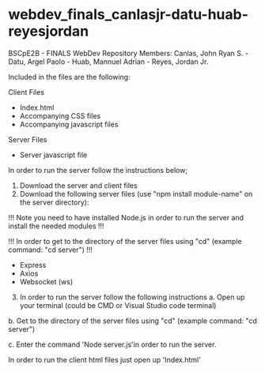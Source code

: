 # webdev_finals_canlasjr-datu-huab-reyesjordan
BSCpE2B - FINALS WebDev Repository Members: Canlas, John Ryan S. - Datu, Argel Paolo - Huab, Mannuel Adrian - Reyes, Jordan Jr.

Included in the files are the following:

Client Files
  - Index.html
  - Accompanying CSS files
  - Accompanying javascript files

Server Files
  - Server javascript file

In order to run the server follow the instructions below;
1. Download the server and client files
2. Download the following server files (use "npm install module-name" on the server directory):

!!! Note you need to have installed Node.js in order to run the server and install the needed modules !!!

!!! In order to get to the directory of the server files using "cd" (example command: "cd server") !!!

  - Express
  - Axios
  - Websocket (ws)

3. In order to run the server follow the following instructions
  a. Open up your terminal (could be CMD or Visual Studio code terminal)

  b. Get to the directory of the server files using "cd" (example command: "cd server")
  
  c. Enter the command 'Node server.js'in order to run the server.

In order to run the client html files just open up 'Index.html'
